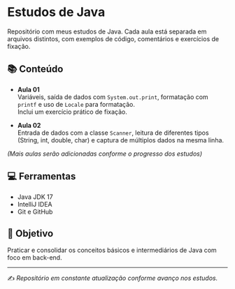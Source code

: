 # Estudos de Java

Repositório com meus estudos de Java. Cada aula está separada em arquivos distintos, com exemplos de código, comentários e exercícios de fixação.

## 📚 Conteúdo

- **Aula 01**  
Variáveis, saída de dados com `System.out.print`, formatação com `printf` e uso de `Locale` para formatação.  
Inclui um exercício prático de fixação.

- **Aula 02**  
Entrada de dados com a classe `Scanner`, leitura de diferentes tipos (String, int, double, char) e captura de múltiplos dados na mesma linha.


*(Mais aulas serão adicionadas conforme o progresso dos estudos)*

## 💻 Ferramentas

- Java JDK 17
- IntelliJ IDEA
- Git e GitHub

## 🚀 Objetivo

Praticar e consolidar os conceitos básicos e intermediários de Java com foco em back-end.

---

✍️ *Repositório em constante atualização conforme avanço nos estudos.*
